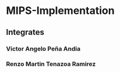 # MIPS-Implementation

## Integrates

### Victor Angelo Peña Andia
### Renzo Martin Tenazoa Ramirez
